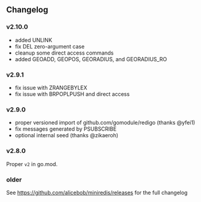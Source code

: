 ## Changelog

### v2.10.0

- added UNLINK
- fix DEL zero-argument case
- cleanup some direct access commands
- added GEOADD, GEOPOS, GEORADIUS, and GEORADIUS_RO


### v2.9.1

- fix issue with ZRANGEBYLEX
- fix issue with BRPOPLPUSH and direct access


### v2.9.0

- proper versioned import of github.com/gomodule/redigo (thanks @yfei1)
- fix messages generated by PSUBSCRIBE
- optional internal seed (thanks @zikaeroh)


### v2.8.0

Proper `v2` in go.mod.


### older

See https://github.com/alicebob/miniredis/releases for the full changelog
